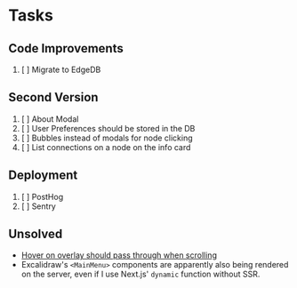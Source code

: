 # Tasks

## Code Improvements

1. [ ] Migrate to EdgeDB

## Second Version

1. [ ] About Modal
2. [ ] User Preferences should be stored in the DB
3. [ ] Bubbles instead of modals for node clicking
4. [ ] List connections on a node on the info card

## Deployment

1. [ ] PostHog
1. [ ] Sentry

## Unsolved

- [Hover on overlay should pass through when scrolling](https://stackoverflow.com/q/78556605/4756173)
- Excalidraw's `<MainMenu>` components are apparently also being rendered on the server, even if I use Next.js' `dynamic` function without SSR.
